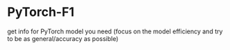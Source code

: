 # PyTorch-F1
get info for PyTorch model you need (focus on the model efficiency and try to be as general/accuracy as possible)

